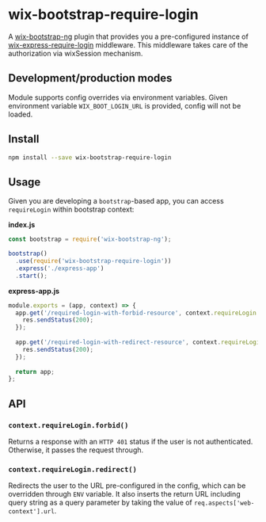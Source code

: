 # wix-bootstrap-require-login

A [wix-bootstrap-ng](../wix-bootstrap-ng) plugin that provides you a pre-configured instance of [wix-express-require-login](../../security/wix-express-require-login) middleware.
This middleware takes care of the authorization via wixSession mechanism.

## Development/production modes

Module supports config overrides via environment variables. Given environment variable `WIX_BOOT_LOGIN_URL` is provided, config will not be loaded.

## Install

```bash
npm install --save wix-bootstrap-require-login
```

## Usage

Given you are developing a `bootstrap`-based app, you can access `requireLogin` within bootstrap context:

**index.js**

```js
const bootstrap = require('wix-bootstrap-ng');

bootstrap()
  .use(require('wix-bootstrap-require-login'))
  .express('./express-app')
  .start();
```

**express-app.js**

```js
module.exports = (app, context) => {
  app.get('/required-login-with-forbid-resource', context.requireLogin.forbid(), (req, res) => {
    res.sendStatus(200);
  });
  
  app.get('/required-login-with-redirect-resource', context.requireLogin.redirect(), (req, res) => {
    res.sendStatus(200);
  });
  
  return app;
};
```

## API

### `context.requireLogin.forbid()`
Returns a response with an `HTTP 401` status if the user is not authenticated. Otherwise, it passes the request through.

### `context.requireLogin.redirect()`
Redirects the user to the URL pre-configured in the config, which can be overridden through `ENV` variable. 
It also inserts the return URL including query string as a query parameter by taking the value of `req.aspects['web-context'].url`.
